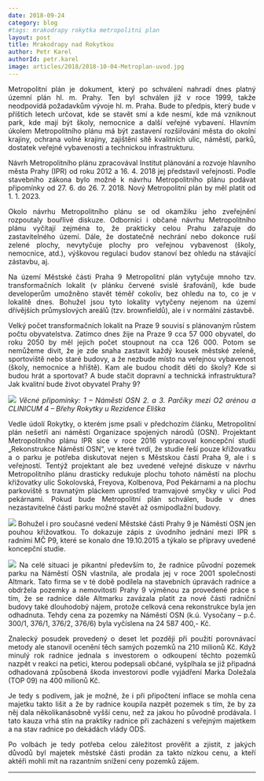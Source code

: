 ```yaml
---
date: 2018-09-24
category: blog
#tags: mrakodrapy rokytka metropolitni plan
layout: post
title: Mrakodrapy nad Rokytkou
author: Petr Karel
authorId: petr.karel
image: articles/2018/2018-10-04-Metroplan-uvod.jpg
---
```

<p style='text-align: justify;'>
Metropolitní plán je dokument, který po schválení nahradí dnes platný územní plán hl. m. Prahy. Ten byl schválen již v roce 1999, takže neodpovídá požadavkům vývoje hl. m.  Praha. Bude to předpis, který bude v příštích letech určovat, kde se stavět smí a kde nesmí, kde má vzniknout park, kde mají být školy, nemocnice a další veřejné vybavení. Hlavním úkolem Metropolitního plánu má být zastavení rozšiřování města do okolní krajiny, ochrana volné krajiny, zajištění sítě kvalitních ulic, náměstí, parků, dostatek veřejné vybavenosti a technickou infrastrukturu.
</p><p style='text-align: justify;'>
Návrh Metropolitního plánu zpracovával Institut plánování a rozvoje hlavního města Prahy (IPR) od roku 2012 a 16. 4. 2018 jej představil veřejnosti. Podle stavebního zákona bylo možné k návrhu Metropolitního plánu podávat připomínky od 27. 6. do 26. 7. 2018. Nový Metropolitní plán by měl platit od 1. 1. 2023.
</p><p style='text-align: justify;'>
Okolo návrhu Metropolitního plánu se od okamžiku jeho zveřejnění rozpoutaly bouřlivé diskuze. Odborníci i občané návrhu Metropolitního plánu vyčítají zejména to, že prakticky celou Prahu zařazuje do zastavitelného území. Dále, že dostatečně nechrání nebo dokonce ruší zelené plochy, nevytyčuje plochy pro veřejnou vybavenost (školy, nemocnice, atd.), výškovou regulaci budov stanoví bez ohledu na stávající zástavbu, aj.
</p><p style='text-align: justify;'>
Na území Městské části Praha 9 Metropolitní plán vytyčuje mnoho tzv. transformačních lokalit (v plánku červené svislé šrafování), kde bude developerům umožněno stavět téměř cokoliv, bez ohledu na to, co je v lokalitě dnes. Bohužel jsou tyto lokality vytyčeny nejenom na území dřívějších průmyslových areálů (tzv. brownfieldů), ale i v normální zástavbě.
</p><p style='text-align: justify;'>
Velký počet transformačních lokalit na Praze 9 souvisí s plánovaným růstem počtu obyvatelstva. Zatímco dnes žije na Praze 9 cca 57 000 obyvatel, do roku 2050 by měl jejich počet stoupnout na  cca 126 000. Potom se nemůžeme divit, že je zde snaha zastavit každý kousek městské zeleně, sportoviště nebo staré budovy, a že nezbude místo na veřejnou vybavenost (školy, nemocnice a hřiště). Kam ale budou chodit děti do školy? Kde si budou hrát a sportovat? A bude stačit dopravní a technická infrastruktura? Jak kvalitní bude život obyvatel Prahy 9?
</p><p style='text-align: justify;'>
<img src="https://praha9.pirati.cz/assets/img/articles/2018/2018-10-04-metroplan-mapa.jpg">
<i>Věcné připomínky:	1 – Náměstí OSN  2. a 3. Parčíky mezi O2 arénou a CLINICUM 4 – Břehy Rokytky u Rezidence Eliška </i>
</p><p style='text-align: justify;'>
Vedle údolí Rokytky, o kterém jsme psali v předchozím článku, Metropolitní plán nešetří ani náměstí Organizace spojených národů (OSN). Projektant Metropolitního plánu IPR sice v roce 2016 vypracoval koncepční studii „Rekonstrukce Náměstí OSN“, ve které tvrdí, že studie řeší pouze křižovatku a o parku je potřeba diskutovat nejen s Městskou částí Praha 9, ale i s veřejností. Tentýž projektant ale bez uvedené veřejné diskuze v návrhu Metropolitního plánu drasticky redukuje plochu tohoto náměstí na plochu křižovatky ulic Sokolovská,  Freyova, Kolbenova, Pod Pekárnami a na plochu parkoviště s travnatým pláckem uprostřed  tramvajové smyčky v ulici Pod pekárnami. Pokud bude Metropolitní plán schválen, bude v dnes nezastavitelné části parku možné stavět až osmipodlažní budovy.
</p><p style='text-align: justify;'>
<img src="https://praha9.pirati.cz/assets/img/articles/2018/2018-10-04-metroplan-osn-mapa.jpg">
Bohužel i pro současné vedení Městské části Prahy 9 je Náměstí OSN jen pouhou křižovatkou. To dokazuje  zápis z úvodního jednání mezi IPR s radními MČ P9, které se konalo dne 19.10.2015 a týkalo se přípravy uvedené koncepční studie.
</p><p style='text-align: justify;'>
<img src="https://praha9.pirati.cz/assets/img/articles/2018/2018-10-04-metroplan-OSN-usneseni.jpg">
Na celé situaci je pikantní především to, že radnice původní pozemek parku na Náměstí OSN vlastnila, ale prodala jej v roce 2001 společnosti Altmark. Tato firma se v té době podílela na stavebních úpravách radnice a obdržela pozemky a nemovitosti Prahy 9 výměnou za provedené práce s tím, že se radnice dále Altmarku zavázala platit za nové části radniční budovy také dlouhodobý nájem, protože celková cena rekonstrukce byla jen odhadnuta. Tehdy cena za pozemky na Náměstí OSN (k.ú. Vysočany – p.č. 300/1, 376/1, 376/2, 376/6) byla vyčíslena na 24 587 400,- Kč.
</p><p style='text-align: justify;'>
Znalecký posudek provedený o deset let později při použití porovnávací metody ale stanovil ocenění těch samých pozemků na 210 milionů Kč. Když minulý rok radnice jednala s investorem o odkoupení těchto pozemků nazpět v reakci na petici, kterou podepsali občané, vyšplhala se již připadná odhadovaná způsobená škoda investorovi podle vyjádření Marka Doležala (TOP 09) na 400 milionů Kč. 
</p><p style='text-align: justify;'>
Je tedy s podivem, jak je možné, že i při připočtení inflace se mohla cena majetku takto lišit a že by radnice koupila nazpět pozemek s tím, že by za něj dala několikanásobně vyšší cenu, než za jakou ho původně prodávala. I tato kauza vrhá stín na praktiky radnice při zacházení s veřejným majetkem a na stav radnice po dekádách vlády ODS.
</p><p style='text-align: justify;'>
Po volbách je tedy potřeba celou záležitost prověřit a zjistit, z jakých důvodů byl majetek městské části prodán za takto nízkou cenu, a kteří aktéři mohli mít na razantním snížení ceny pozemků zájem.
</p>

---
